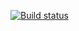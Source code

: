 [![Build status](https://ci.appveyor.com/api/projects/status/s45scbn7moi9237y?svg=true)](https://ci.appveyor.com/project/yoma4100/a5t1)

